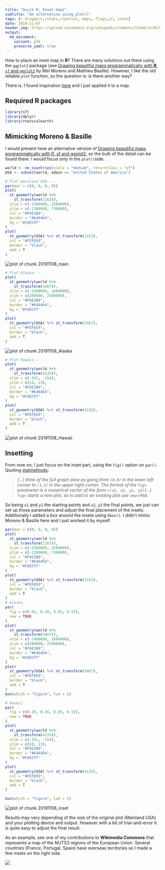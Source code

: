 ```yaml
---
title: "Quick R: Inset maps"
subtitle: "An alternative using plot()"
tags: [r_bloggers,rstats,rspatial, maps, flags,sf, inset]
date: 2019-11-07
header_img: https://upload.wikimedia.org/wikipedia/commons/thumb/4/46/Population_density_by_NUTS_3_region_%282017%29.svg/1000px-Population_density_by_NUTS_3_region_%282017%29.svg.png
output: 
  md_document:
    variant: gfm
    preserve_yaml: true
---
```







How to place an inset map in **R**? There are many solutions out there using the `ggplot2` package (see [Drawing beautiful maps programmatically with **R**, `sf` and `ggplot2`](https://www.r-spatial.org/r/2018/10/25/ggplot2-sf-3.html) by Mel Moreno and Mathieu Basille). However, I like the old reliable `plot` function, so the question is: is there another way?


There is. I found inspiration [here](https://www.statmethods.net/advgraphs/layout.html) and I just applied it to a map.


## Required R packages


```r
library(sf)
library(dplyr)
library(rnaturalearth)
```

## Mimicking Moreno & Basille

I would present here an alternative version of [Drawing beautiful maps programmatically with R, sf and ggplot2](https://www.r-spatial.org/r/2018/10/25/ggplot2-sf-3.html), so the bulk of the detail can be found there. I would focus only in the `plot()`side.


```r
world <- ne_countries(scale = "medium", returnclass = "sf")
USA <- subset(world, admin == "United States of America")

# Plot mainland USA----
par(mar = c(0, 0, 0, 0))
plot(
  st_geometry(world %>%
    st_transform(2163)),
  xlim = c(-2500000, 2500000),
  ylim = c(-2300000, 730000),
  col = "#F6E1B9",
  border = "#646464",
  bg = "#C6ECFF"
)
plot(
  st_geometry(USA) %>% st_transform(2163),
  col = "#FEFEE9",
  border = "black",
  add = T
)
```

![plot of chunk 20191108_main](https://dieghernan.github.io/assets/img/blog/20191108_main-1.png)


```r
# Plot Alaska----
plot(
  st_geometry(world %>%
    st_transform(3467)),
  xlim = c(-2400000, 1600000),
  ylim = c(200000, 2500000),
  col = "#F6E1B9",
  border = "#646464",
  bg = "#C6ECFF"
)
plot(
  st_geometry(USA) %>% st_transform(3467),
  col = "#FEFEE9",
  border = "black",
  add = T
)
```

![plot of chunk 20191108_Alaska](https://dieghernan.github.io/assets/img/blog/20191108_Alaska-1.png)


```r
# Plot Hawaii----
plot(
  st_geometry(world %>%
    st_transform(4135)),
  xlim = c(-161, -154),
  ylim = c(18, 23),
  col = "#F6E1B9",
  border = "#646464",
  bg = "#C6ECFF"
)
plot(
  st_geometry(USA) %>% st_transform(4135),
  col = "#FEFEE9",
  border = "black",
  add = T
)
```

![plot of chunk 20191108_Hawaii](https://dieghernan.github.io/assets/img/blog/20191108_Hawaii-1.png)

## Insetting

From now on, I just focus on the inset part, using the `fig()` option on `par()`. Quoting [statmethods](https://www.statmethods.net/advgraphs/layout.html):

>*(...) think of the full graph area as going from `(0,0)` in the lower left corner to `(1,1)` in the upper right corner. The format of the `fig=` parameter is a numerical vector of the form `c(x1, x2, y1, y2)`(...)
`fig=` starts a new plot, so to add to an existing plot use `new=TRUE`.*

So being `x1` and `y1` the starting points and `x2`, `y2` the final points, we just can set up those parameters and adjust the final placement of the insets. Additionally I added a box around the insets using `bbox()`. I didn't mimic Moreno & Basille here and I just worked it by myself.


```r
par(mar = c(0, 0, 0, 0))
plot(
  st_geometry(world %>%
    st_transform(2163)),
  xlim = c(-2500000, 2500000),
  ylim = c(-2300000, 730000),
  col = "#F6E1B9",
  border = "#646464",
  bg = "#C6ECFF"
)
plot(
  st_geometry(USA) %>% st_transform(2163),
  col = "#FEFEE9",
  border = "black",
  add = T
)
# Alaska
par(
  fig = c(0.01, 0.28, 0.01, 0.33),
  new = TRUE
)
plot(
  st_geometry(world %>%
    st_transform(3467)),
  xlim = c(-2400000, 1600000),
  ylim = c(200000, 2500000),
  col = "#F6E1B9",
  border = "#646464",
  bg = "#C6ECFF"
)
plot(
  st_geometry(USA) %>% st_transform(3467),
  col = "#FEFEE9",
  border = "black",
  add = T
)
box(which = "figure", lwd = 1)

# Hawaii
par(
  fig = c(0.29, 0.45, 0.01, 0.15),
  new = TRUE
)
plot(
  st_geometry(world %>%
    st_transform(4135)),
  xlim = c(-161, -154),
  ylim = c(18, 23),
  col = "#F6E1B9",
  border = "#646464",
  bg = "#C6ECFF"
)
plot(
  st_geometry(USA) %>% st_transform(4135),
  col = "#FEFEE9",
  border = "black",
  add = T
)

box(which = "figure", lwd = 1)
```

![plot of chunk 20191108_inset](https://dieghernan.github.io/assets/img/blog/20191108_inset-1.png)

Results may vary depending of the size of the original plot (Mainland USA) and your plotting device and output. However with a bit of trial-and-error it is quite easy to adjust the final result.

As an example, see one of my contributions to **Wikimedia Commons** that represents a map of the NUTS3 regions of the European Union. Several countries (France, Portugal, Spain) have overseas territories so I made a few insets on the right side.

<img src="https://upload.wikimedia.org/wikipedia/commons/thumb/4/46/Population_density_by_NUTS_3_region_%282017%29.svg/1000px-Population_density_by_NUTS_3_region_%282017%29.svg.png">


